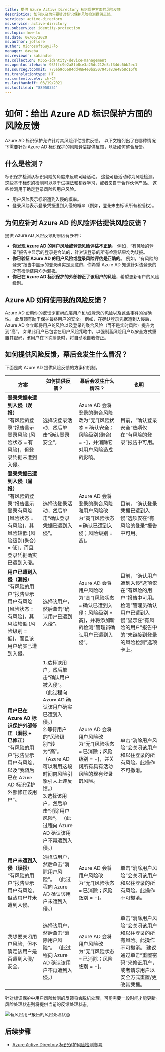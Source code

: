 ```yaml
---
title: 提供 Azure Active Directory 标识保护方面的风险反馈
description: 如何以及为何要针对标识保护风险检测提供反馈。
services: active-directory
ms.service: active-directory
ms.subservice: identity-protection
ms.topic: how-to
ms.date: 06/05/2020
ms.author: joflore
author: MicrosoftGuyJFlo
manager: daveba
ms.reviewer: sahandle
ms.collection: M365-identity-device-management
ms.openlocfilehash: 939ffc9e2a8fb8ce3a25dc212e3df34dc6bb2ec1
ms.sourcegitcommit: 772eb9c6684dd4864e0ba507945a83e48b8c16f0
ms.translationtype: HT
ms.contentlocale: zh-CN
ms.lasthandoff: 03/19/2021
ms.locfileid: "88950351"
---
```

# <a name="how-to-give-risk-feedback-in-azure-ad-identity-protection"></a>如何：给出 Azure AD 标识保护方面的风险反馈

Azure AD 标识保护允许针对其风险评估提供反馈。 以下文档列出了在哪种情况下需要针对 Azure AD 标识保护的风险评估提供反馈，以及如何整合反馈。

## <a name="what-is-a-detection"></a>什么是检测？

标识保护检测从标识风险的角度来反映可疑活动。 这些可疑活动称为风险检测。 这些基于标识的检测可以基于试探法和机器学习，或者来自于合作伙伴产品。 这些检测用于确定登录风险和用户风险。

* 用户风险表示标识遭到入侵的概率。
* 登录风险表示登录凭据遭到入侵的概率（例如，登录未由标识所有者授权）。

## <a name="why-should-i-give-risk-feedback-to-azure-ads-risk-assessments"></a>为何应针对 Azure AD 的风险评估提供风险反馈？ 

提供 Azure AD 风险反馈的原因有多种：

- **你发现 Azure AD 的用户风险或登录风险评估不正确**。 例如，“有风险的登录”报告中显示的登录是合法的，针对该登录的所有检测结果均为误报。
- **你已验证 Azure AD 的用户风险或登录风险评估是正确的**。 例如，“有风险的登录”报告中显示的登录确实是恶意的，你希望 Azure AD 知道针对该登录的所有检测结果均为漏报。
- **你已在 Azure AD 标识保护的外部修正了该用户的风险**，希望更新用户的风险级别。

## <a name="how-does-azure-ad-use-my-risk-feedback"></a>Azure AD 如何使用我的风险反馈？

Azure AD 使用你的反馈来更新底层用户和/或登录的风险以及这些事件的准确性。 此反馈有助于保护最终用户的安全。 例如，在确认登录凭据遭到入侵后，Azure AD 会立即将用户的风险以及登录的聚合风险（而不是实时风险）提升为到“高”。 如果此用户已包含在用户风险策略中，以强制高风险用户以安全方式重置其密码，该用户在下次登录时，将自动地自我修正。

## <a name="how-should-i-give-risk-feedback-and-what-happens-under-the-hood"></a>如何提供风险反馈，幕后会发生什么情况？

下面是向 Azure AD 提供风险反馈的方案和机制。

| 方案 | 如何提供反馈？ | 幕后会发生什么情况？ | 说明 |
| --- | --- | --- | --- |
| **登录凭据未遭到入侵（误报）** <br> “有风险的登录”报告显示登录风险 [风险状态 = 有风险]，但登录凭据未遭到入侵。 | 选择该登录活动，然后单击“确认登录安全”。 | Azure AD 会将登录的聚合风险改为“无”[风险状态 = 确认安全；风险级别(聚合) = -]，并消除它对用户风险造成的影响。 | 目前，“确认登录安全”选项仅在“有风险的登录”报告中可用。 |
| **登录凭据已遭到入侵（漏报）** <br> “有风险的登录”报告显示登录有风险 [风险状态 = 有风险]，其风险较低 [风险级别(聚合) = 低]，而且登录凭据确实已遭到入侵。 | 选择该登录活动，然后单击“确认登录凭据已遭到入侵”。 | Azure AD 会将登录的聚合风险和用户风险改为“高”[风险状态 = 确认已遭到入侵；风险级别 = 高]。 | 目前，“确认登录凭据已遭到入侵”选项仅在“有风险的登录”报告中可用。 |
| **用户已遭到入侵（漏报）** <br> “有风险的用户”报告显示用户有风险 [风险状态 = 有风险]，其风险较低 [风险级别 = 低]，而且该用户确实已遭到入侵。 | 选择该用户，然后单击“确认用户已遭到入侵”。 | Azure AD 会将用户风险改为“高”[风险状态 = 确认已遭到入侵；风险级别 = 高]，并将添加新的检测“管理员确认用户已遭到入侵”。 | 目前，“确认用户遭到入侵”选项仅在“有风险的用户”报告中可用。 <br> 检测“管理员确认用户已遭到入侵”显示在“有风险的用户”报告中的“未链接到登录的风险检测”选项卡上。 |
| **用户已在 Azure AD 标识保护外部修正（漏报 + 已修正）** <br> “有风险的用户”报告显示用户有风险，以及“我随后已在 Azure AD 标识保护外部修正该用户”。 | 1.选择该用户，然后单击“确认用户被入侵”。 （此过程向 Azure AD 确认该用户确实已遭到入侵。） <br> 2.等待用户的“风险级别”转为“高”。 （Azure AD 可以利用这段时间向风险引擎引入上述反馈。） <br> 3.选择该用户，然后单击“消除用户风险”。 （此过程向 Azure AD 确认该用户不再遭到入侵。） |  Azure AD 会将用户风险改为“无”[风险状态 = 已消除；风险级别 = -]，并关闭所有具有活动风险的现有登录的风险。 | 单击“消除用户风险”会关闭该用户和以往登录的所有风险。此操作不可撤消。 |
| **用户未遭到入侵（误报）** <br> “有风险的用户”报告显示用户有风险，但该用户并未遭到入侵。 | 选择该用户，然后单击“消除用户风险”。 （此过程向 Azure AD 确认该用户未遭到入侵。） | Azure AD 会将用户风险改为“无”[风险状态 = 已消除；风险级别 = -]。 | 单击“消除用户风险”会关闭该用户和以往登录的所有风险。此操作不可撤消。 |
| 我想要关闭用户风险，但不确定该用户是否遭到入侵/安全。 | 选择该用户，然后单击“消除用户风险”。 （此过程向 Azure AD 确认该用户不再遭到入侵。） | Azure AD 会将用户风险改为“无”[风险状态 = 已消除；风险级别 = -]。 | 单击“消除用户风险”会关闭该用户和以往登录的所有风险。此操作不可撤消。 建议通过单击“重置密码”来修正用户，或者请求用户以安全方式重置/更改其凭据。 |

针对标识保护中用户风险检测的反馈将会脱机处理，可能需要一段时间才能更新。 风险处理状态列将提供当前的反馈处理状态。

![有风险用户报告的风险处理状态](./media/howto-identity-protection-risk-feedback/risky-users-provide-feedback.png)

## <a name="next-steps"></a>后续步骤

- [Azure Active Directory 标识保护风险检测参考](./concept-identity-protection-risks.md)